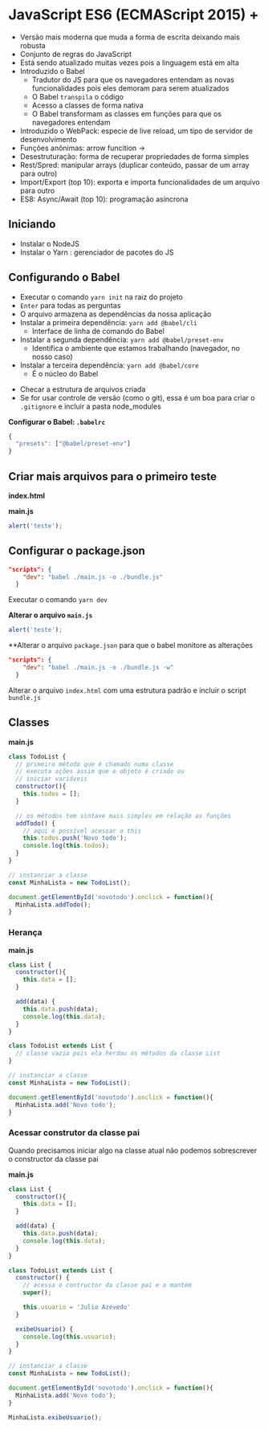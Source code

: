# JavaScript ES6 (ECMAScript 2015) +

- Versão mais moderna que muda a forma de escrita deixando mais robusta
- Conjunto de regras do JavaScript
- Está sendo atualizado muitas vezes pois a linguagem está em alta
- Introduzido o Babel
  - Tradutor do JS para que os navegadores entendam as novas funcionalidades
    pois eles demoram para serem atualizados
  - O Babel `transpila` o código
  - Acesso a classes de forma nativa
  - O Babel transformam as classes em funções para que os navegadores entendam
- Introduzido o WebPack: especie de live reload, um tipo de servidor de desenvolvimento
- Funções anônimas: arrow funcition ->
- Desestruturação: forma de recuperar propriedades de forma simples
- Rest/Spred: manipular arrays (duplicar conteúdo, passar de um array para outro)
- Import/Export (top 10): exporta e importa funcionalidades de um arquivo para outro
- ES8: Async/Await (top 10): programação asíncrona


## Iniciando
- Instalar o NodeJS
- Instalar o Yarn : gerenciador de pacotes do JS


## Configurando o Babel
- Executar o comando `yarn init` na raiz do projeto
- `Enter` para todas as perguntas
- O arquivo armazena as dependências da nossa aplicação
- Instalar a primeira dependência: `yarn add @babel/cli`
  - Interface de linha de comando do Babel
- Instalar a segunda dependência: `yarn add @babel/preset-env`
  - Identifica o ambiente que estamos trabalhando (navegador, no nosso caso)
- Instalar a terceira dependência: `yarn add @babel/core`
  - É o núcleo do Babel

* Checar a estrutura de arquivos criada
* Se for usar controle de versão (como o git), essa é um boa para criar o `.gitignore`
  e incluir a pasta node_modules

**Configurar o Babel: `.babelrc`**

```javascript
{
  "presets": ["@babel/preset-env"]
}
```


## Criar mais arquivos para o primeiro teste
**index.html**

**main.js**

```javascript
alert('teste');
```

## Configurar o package.json

```json
"scripts": {
    "dev": "babel ./main.js -o ./bundle.js"
  }
```


Executar o comando `yarn dev`

**Alterar o arquivo `main.js`**
```javascript
alert('teste');
```


**Alterar o arquivo `package.json` para que o babel monitore as alterações

```json
"scripts": {
    "dev": "babel ./main.js -o ./bundle.js -w"
  }
```


Alterar o arquivo `index.html` com uma estrutura padrão e incluir o script `bundle.js`



## Classes ##

**main.js**
```javascript
class TodoList {
  // primeiro método que é chamado numa classe
  // executa ações assim que o objeto é criado ou
  // iniciar variáveis
  constructor(){
    this.todos = [];
  }

  // os métodos tem sintaxe mais simples em relação as funções
  addTodo() {
    // aqui é possível acessar o this
    this.todos.push('Novo todo');
    console.log(this.todos);
  }
}

// instanciar a classe
const MinhaLista = new TodoList();

document.getElementById('novotodo').onclick = function(){
  MinhaLista.addTodo();
}
```

### Herança ###

**main.js**
```javascript
class List {
  constructor(){
    this.data = [];    
  }

  add(data) {
    this.data.push(data);
    console.log(this.data);
  }
}

class TodoList extends List {
  // classe vazia pois ela herdou os métodos da classe List
}

// instanciar a classe
const MinhaLista = new TodoList();

document.getElementById('novotodo').onclick = function(){
  MinhaLista.add('Novo todo');
}
```

### Acessar construtor da classe pai ###

Quando precisamos iniciar algo na classe atual não podemos sobrescrever o constructor da classe pai

**main.js**

```javascript
class List {
  constructor(){
    this.data = [];    
  }

  add(data) {
    this.data.push(data);
    console.log(this.data);
  }
}

class TodoList extends List {
  constructor() {
    // acessa o contructor da classe pai e o mantém
    super();

    this.usuario = 'Julio Azevedo'
  }

  exibeUsuario() {
    console.log(this.usuario);
  }
}

// instanciar a classe
const MinhaLista = new TodoList();

document.getElementById('novotodo').onclick = function(){
  MinhaLista.add('Novo todo');
}

MinhaLista.exibeUsuario();
```